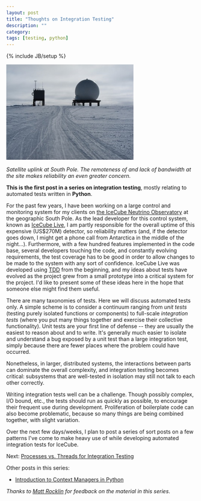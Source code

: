 ```yaml
---
layout: post
title: "Thoughts on Integration Testing"
description: ""
category: 
tags: [testing, python]
---
```

{% include JB/setup %}

![Satellite uplink at South Pole](/images/5403111969_44e4335f43_b_sm.jpg)

*Satellite uplink at South Pole.  The remoteness of and lack of bandwidth at the site makes reliability an even greater concern.*

**This is the first post in a series on integration testing**, mostly
 relating to automated tests written in **Python**.

For the past few years, I have been working on a large control and
monitoring system for my clients on [the IceCube Neutrino
Observatory](http://icecube.wisc.edu) at the geographic South Pole. As
the lead developer for this control system, known as [IceCube
Live](http://www.npxdesigns.com/projects/icecube-live/), I am partly
responsible for the overall uptime of this expensive (US$270M)
detector, so reliability matters (and, if the detector goes down, I
might get a phone call from Antarctica in the middle of the night...).
Furthermore, with a few hundred features implemented in the code base,
several developers touching the code, and constantly evolving
requirements, the test coverage has to be good in order to allow
changes to be made to the system with any sort of confidence. IceCube
Live was developed using [TDD](http://en.wikipedia.org/wiki/Test-driven_development)
from the beginning, and my ideas about tests have evolved as the
project grew from a small prototype into a critical system for the
project. I'd like to present some of these ideas here in the hope that
someone else might find them useful.

There are many taxonomies of tests. Here we will discuss automated
tests only. A simple scheme is to consider a continuum ranging from
*unit tests* (testing purely isolated functions or components) to
full-scale *integration tests* (where you put many things together and
exercise their collective functionality). Unit tests are your first
line of defense -- they are usually the easiest to reason about and to
write. It's generally much easier to isolate and understand a bug
exposed by a unit test than a large integration test, simply because
there are fewer places where the problem could have occurred.

Nonetheless, in larger, distributed systems, the interactions between
parts can dominate the overall complexity, and integration testing
becomes critical: subsystems that are well-tested in
isolation may still not talk to each other correctly.

Writing integration tests well can be a challenge. Though possibly
complex, I/O bound, etc., the tests should run as quickly as possible,
to encourage their frequent use during development. Proliferation of
boilerplate code can also become problematic, because so many things
are being combined together, with slight variation.

Over the next few days/weeks, I plan to post a series of sort posts on
a few patterns I've come to make heavy use of while developing
automated integration tests for IceCube.

Next: [Processes vs. Threads for Integration Testing](/2013/04/19/processes-vs-threads-for-testing/)

Other posts in this series:

- [Introduction to Context Managers in Python](/2013/04/20/introduction-to-context-managers/)

*Thanks to [Matt Rocklin](http://matthewrocklin.com) for feedback on the material in this series*.
